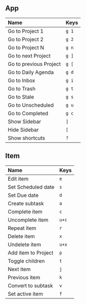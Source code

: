 ## App

| Name                   | Keys  |
| :--------------------- | :---- |
| Go to Project 1        | `g 1` |
| Go to Project 2        | `g 2` |
| Go to Project N        | `g n` |
| Go to next Project     | `g ]` |
| Go to previous Project | `g [` |
| Go to Daily Agenda     | `g d` |
| Go to Inbox            | `g i` |
| Go to Trash            | `g t` |
| Go to Stale            | `g s` |
| Go to Unscheduled      | `g u` |
| Go to Completed        | `g c` |
| Show Sidebar           | `]`   |
| Hide Sidebar           | `[`   |
| Show shortcuts         | `?`   |

## Item

| Name                | Keys  |
| :------------------ | :---- |
| Edit item           | `e`   |
| Set Scheduled date  | `s`   |
| Set Due date        | `d`   |
| Create subtask      | `a`   |
| Complete item       | `c`   |
| Uncomplete item     | `u+c` |
| Repeat item         | `r`   |
| Delete item         | `x`   |
| Undelete item       | `u+x` |
| Add item to Project | `p`   |
| Toggle children     | `t`   |
| Next item           | `j`   |
| Previous item       | `k`   |
| Convert to subtask  | `v`   |
| Set active item     | `f`   |

